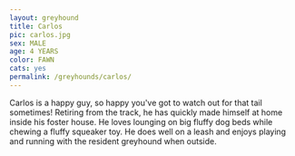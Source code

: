 ```yaml
---
layout: greyhound
title: Carlos
pic: carlos.jpg
sex: MALE
age: 4 YEARS
color: FAWN
cats: yes
permalink: /greyhounds/carlos/
---
```


Carlos is a happy guy, so happy you've got to watch out for that tail sometimes! Retiring from the track, he has quickly
made himself at home inside his foster house. He loves lounging on big fluffy dog beds while chewing a fluffy squeaker
toy. He does well on a leash and enjoys playing and running with the resident greyhound when outside.
